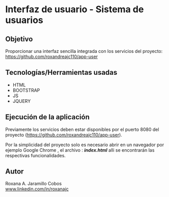 # Interfaz de usuario - Sistema de usuarios

## Objetivo

Proporcionar una interfaz sencilla integrada con los servicios del proyecto: https://github.com/roxandreajc110/app-user

## Tecnologías/Herramientas usadas

 - HTML
 - BOOTSTRAP
 - JS
 - JQUERY


## Ejecución de la aplicación

Previamente los servicios deben estar disponibles por el puerto 8080 del proyecto (https://github.com/roxandreajc110/app-user).

Por la simplicidad del proyecto solo es necesario abrir en un navegador por ejemplo Google Chrome , el archivo : ***index.html*** alli se encontrarán las respectivas funcionalidades. 

## Autor
Roxana A. Jaramillo Cobos<br>
[www.linkedin.com/in/roxanajc ](www.linkedin.com/in/roxanajc)
